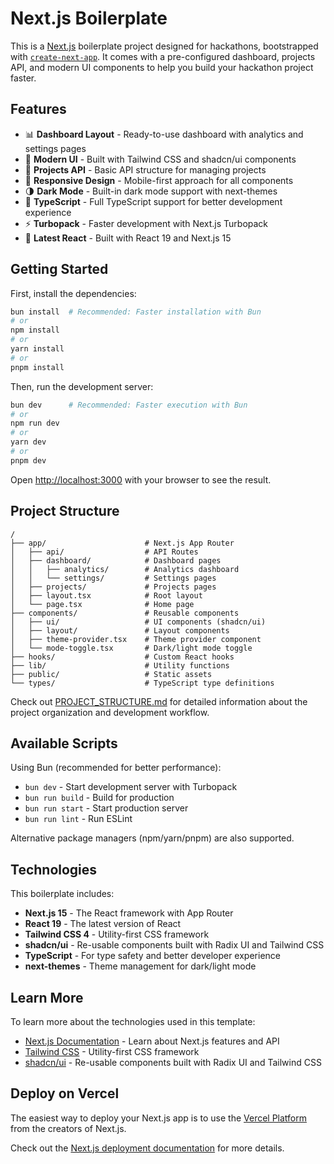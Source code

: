 # Next.js Boilerplate

This is a [Next.js](https://nextjs.org) boilerplate project designed for hackathons, bootstrapped with [`create-next-app`](https://nextjs.org/docs/app/api-reference/cli/create-next-app). It comes with a pre-configured dashboard, projects API, and modern UI components to help you build your hackathon project faster.

## Features

- 📊 **Dashboard Layout** - Ready-to-use dashboard with analytics and settings pages
- 🎨 **Modern UI** - Built with Tailwind CSS and shadcn/ui components
- 🚀 **Projects API** - Basic API structure for managing projects
- 📱 **Responsive Design** - Mobile-first approach for all components
- 🌗 **Dark Mode** - Built-in dark mode support with next-themes
- 🔧 **TypeScript** - Full TypeScript support for better development experience
- ⚡ **Turbopack** - Faster development with Next.js Turbopack
- 🧩 **Latest React** - Built with React 19 and Next.js 15

## Getting Started

First, install the dependencies:

```bash
bun install  # Recommended: Faster installation with Bun
# or
npm install
# or
yarn install
# or
pnpm install
```

Then, run the development server:

```bash
bun dev      # Recommended: Faster execution with Bun
# or
npm run dev
# or
yarn dev
# or
pnpm dev
```

Open [http://localhost:3000](http://localhost:3000) with your browser to see the result.

## Project Structure

```
/
├── app/                      # Next.js App Router
│   ├── api/                  # API Routes
│   ├── dashboard/            # Dashboard pages
│   │   ├── analytics/        # Analytics dashboard
│   │   └── settings/         # Settings pages
│   ├── projects/             # Projects pages
│   ├── layout.tsx            # Root layout
│   └── page.tsx              # Home page
├── components/               # Reusable components
│   ├── ui/                   # UI components (shadcn/ui)
│   ├── layout/               # Layout components
│   ├── theme-provider.tsx    # Theme provider component
│   └── mode-toggle.tsx       # Dark/light mode toggle
├── hooks/                    # Custom React hooks
├── lib/                      # Utility functions
├── public/                   # Static assets
└── types/                    # TypeScript type definitions
```

Check out [PROJECT_STRUCTURE.md](./PROJECT_STRUCTURE.md) for detailed information about the project organization and development workflow.

## Available Scripts

Using Bun (recommended for better performance):

- `bun dev` - Start development server with Turbopack
- `bun run build` - Build for production
- `bun run start` - Start production server
- `bun run lint` - Run ESLint

Alternative package managers (npm/yarn/pnpm) are also supported.

## Technologies

This boilerplate includes:

- **Next.js 15** - The React framework with App Router
- **React 19** - The latest version of React
- **Tailwind CSS 4** - Utility-first CSS framework
- **shadcn/ui** - Re-usable components built with Radix UI and Tailwind CSS
- **TypeScript** - For type safety and better developer experience
- **next-themes** - Theme management for dark/light mode

## Learn More

To learn more about the technologies used in this template:

- [Next.js Documentation](https://nextjs.org/docs) - Learn about Next.js features and API
- [Tailwind CSS](https://tailwindcss.com/docs) - Utility-first CSS framework
- [shadcn/ui](https://ui.shadcn.com) - Re-usable components built with Radix UI and Tailwind CSS

## Deploy on Vercel

The easiest way to deploy your Next.js app is to use the [Vercel Platform](https://vercel.com/new?utm_medium=default-template&filter=next.js&utm_source=create-next-app&utm_campaign=create-next-app-readme) from the creators of Next.js.

Check out the [Next.js deployment documentation](https://nextjs.org/docs/app/building-your-application/deploying) for more details.
